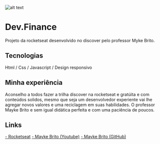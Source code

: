 ![alt text](https://www.casadossites.com.br/imagens_markedown/dev.finacemockup.png "Dev.finace")

# Dev.Finance

Projeto da rocketseat desenvolvido no discover pelo professor Myke Brito.
<br>
## Tecnologias
Html / Css / Javascript / Design responsivo

## Minha experiência
Aconselho a todos fazer a trilha discover na rocketseat e gratúita e com conteúdos solidos, mesmo que seja um desenvolvedor experiente vai lhe agregar novos valores e uma reciclagem em suas habilidades.
O professor Mayke Brito e sem igual didática perfeita e com uma paciência de poucos.

## Links
[- Rocketseat](https://rocketseat.com.br/)
[- Mayke Brito (Youtube)](https://www.youtube.com/user/maykbrito)
[- Mayke Brito (GitHub)](https://github.com/maykbrito)
